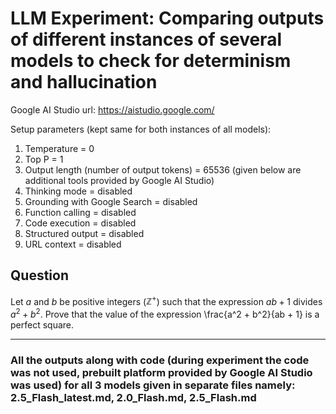 # LLM Experiment: Comparing outputs of different instances of several models to check for determinism and hallucination
 Google AI Studio url: https://aistudio.google.com/

Setup parameters (kept same for both instances of all models):
1. Temperature = 0
2. Top P = 1
3. Output length (number of output tokens) = 65536
(given below are additional tools provided by Google AI Studio)
4. Thinking mode = disabled
5. Grounding with Google Search = disabled
6. Function calling = disabled
7. Code execution = disabled
8. Structured output = disabled
9. URL context = disabled

## Question

Let $a$ and $b$ be positive integers ($\mathbb{Z}^+$) such that the expression $ab + 1$ divides $a^2 + b^2$.
Prove that the value of the expression
\frac{a^2 + b^2}{ab + 1}
is a perfect square.

---

### All the outputs along with code (during experiment the code was not used, prebuilt platform provided by Google AI Studio was used) for all 3 models given in separate files namely: 2.5_Flash_latest.md, 2.0_Flash.md, 2.5_Flash.md
